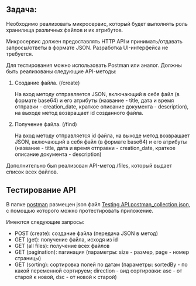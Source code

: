 ## Задача:
Необходимо реализовать микросервис, который будет выполнять роль хранилища различных файлов и их атрибутов.

Микросервис должен предоставлять HTTP API и принимать/отдавать запросы/ответы в формате JSON.
Разработка UI-интерфейса не требуется. 

Для тестирования можно использовать Postman или аналог.
Должны быть реализованы следующие API-методы:

1. Создание файла. (/create)

    На вход методу отправляется JSON, включающий в себя файл (в формате base64) и его атрибуты (название - title, дата и время отправки - creation_date, краткое описание документа - description), на выходе метод возвращает id созданного файла.


2. Получение файла. (/find)

    На вход методу отправляется id файла, на выходе метод возвращает JSON, включающий в себя файл (в формате base64) и его атрибуты (название - title, дата и время отправки - creation_date, краткое описание документа - description)

Дополнительно был реализован API-метод /files, который выдает список всех файлов.

## Тестирование API
В папке [postman](postman) размещен json файл [Testing API.postman_collection.json](postman%2FTesting%20API.postman_collection.json), с помощью которого можно протестировать приложение. 

Имеются следующие запросы:

* POST (create): создание файла (передача JSON в метод)
* GET (get): получение файла, исходя из id
* GET (all files): получение всех файлов
* GET (pagination): пагинация (параметры: size - размер, page - номер страницы)
* GET (sorting): сортировка полей по датам (параметры: sortedBy - по какой переменной сортируем; direction - вид сортировки: asc - от старой к новой, dsc - от новой к старой)



